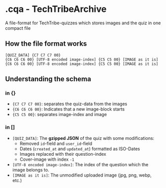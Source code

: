 <!--
SPDX-FileCopyrightText: 2023 

SPDX-License-Identifier: MPL-2.0
-->

# .cqa - TechTribeArchive

A file-format for TechTribe-quizzes which stores images and the quiz in one compact file

## How the file format works

```
[QUIZ_DATA] {C7 C7 C7 00}
{C6 C6 C6 00} [UTF-8 encoded image-index] {C5 C5 00} [IMAGE as it is]
{C6 C6 C6 00} [UTF-8 encoded image-index] {C5 C5 00} [IMAGE as it is]
```
## Understanding the schema

### in {}
- `{C7 C7 C7 00}`: separates the quiz-data from the images
- `{C6 C6 C6 00}`: Indicates that a new image-block starts
- `{C5 C5 00}`: separates image-index and image

### in []
- `[QUIZ_DATA]`: The **gzipped JSON** of the quiz with some modifications:
  - Removed `id`-field and `user_id`-field
  - Dates (`created_at` and `updated_at`) formatted as ISO-Dates
  - Images replaced with their question-index
  - Cover-image with index `-1`
- `[UTF-8 encoded image-index]`: The index of the question which the image belongs to.
- `[IMAGE as it is]`: The unmodified uploaded image (jpg, png, webp, etc.)
